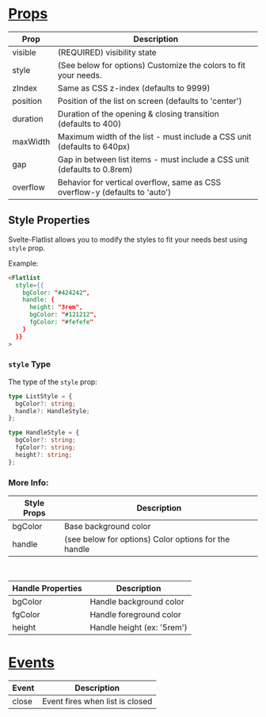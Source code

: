 <h1><a id="props" class="wikilink" href="#props">Props</a></h1>

| Prop     | Description                                                                 |
| -------- | --------------------------------------------------------------------------- |
| visible  | (REQUIRED) visibility state                                                 |
| style    | (See below for options) Customize the colors to fit your needs.             |
| zIndex   | Same as CSS z-index (defaults to 9999)                                      |
| position | Position of the list on screen (defaults to 'center')                       |
| duration | Duration of the opening & closing transition (defaults to 400)              |
| maxWidth | Maximum width of the list - must include a CSS unit (defaults to 640px)     |
| gap      | Gap in between list items - must include a CSS unit (defaults to 0.8rem)    |
| overflow | Behavior for vertical overflow, same as CSS overflow-y (defaults to 'auto') |

## Style Properties

Svelte-Flatlist allows you to modify the styles to fit your needs best using `style` prop.

Example:

```html
<Flatlist 
  style={{ 
    bgColor: "#424242", 
    handle: {
      height: "3rem",
      bgColor: "#121212",
      fgColor: "#fefefe"
    }
  }}
>
```

### ```style``` Type

The type of the ```style``` prop:

```typescript
type ListStyle = {
  bgColor?: string;
  handle?: HandleStyle;
};

type HandleStyle = {
  bgColor?: string;
  fgColor?: string;
  height?: string;
};
```

### More Info:


| Style Props | Description                                          |
| ----------- | ---------------------------------------------------- |
| bgColor     | Base background color                                |
| handle      | (see below for options) Color options for the handle |

<br/>

| Handle Properties | Description                |
| ----------------- | -------------------------- |
| bgColor           | Handle background color    |
| fgColor           | Handle foreground color    |
| height            | Handle height (ex: '5rem') |

<h1><a id="events" class="wikilink"  href="#events">Events</a></h1>

| Event | Description                     |
| ----- | ------------------------------- |
| close | Event fires when list is closed |
